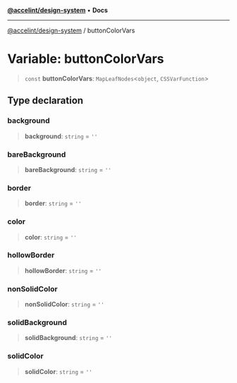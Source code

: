 [**@accelint/design-system**](../README.md) • **Docs**

***

[@accelint/design-system](../README.md) / buttonColorVars

# Variable: buttonColorVars

> `const` **buttonColorVars**: `MapLeafNodes`\<`object`, `CSSVarFunction`\>

## Type declaration

### background

> **background**: `string` = `''`

### bareBackground

> **bareBackground**: `string` = `''`

### border

> **border**: `string` = `''`

### color

> **color**: `string` = `''`

### hollowBorder

> **hollowBorder**: `string` = `''`

### nonSolidColor

> **nonSolidColor**: `string` = `''`

### solidBackground

> **solidBackground**: `string` = `''`

### solidColor

> **solidColor**: `string` = `''`
